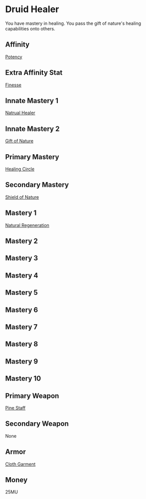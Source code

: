 # Druid Healer

You have mastery in healing. You pass the gift of nature's healing capabilities onto others.

## Affinity

[Potency](Definitions/Stats/Potency)

## Extra Affinity Stat

[Finesse](Definitions/Stats/Finesse)

## Innate Mastery 1

[Natrual Healer](Masteries/Passive_Masteries#natural-healer)

## Innate Mastery 2

[Gift of Nature](Masteries/Passive_Masteries#gift-of-nature)

## Primary Mastery

[Healing Circle](Masteries/Active_Masteries#healing-circle)

## Secondary Mastery

[Shield of Nature](Masteries/Active_Masteries#shield-of-nature)

## Mastery 1

[Natural Regeneration](Masteries/Active_Masteries#natural-regeneration)

## Mastery 2

## Mastery 3

## Mastery 4

## Mastery 5

## Mastery 6

## Mastery 7

## Mastery 8

## Mastery 9

## Mastery 10

## Primary Weapon

[Pine Staff](Items/Weapons/MediumRangeSpecialty#pine-staff)

## Secondary Weapon

None

## Armor

[Cloth Garment](Items/Armor/Light#cloth-garment)

## Money

25MU
